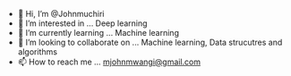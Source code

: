 - 👋 Hi, I’m @Johnmuchiri
- 👀 I’m interested in ... Deep learning
- 🌱 I’m currently learning ... Machine learning
- 💞️ I’m looking to collaborate on ... Machine learning, Data strucutres and algorithms
- 📫 How to reach me ... mjohnmwangi@gmail.com

<!---
Johnmuchiri/Johnmuchiri is a ✨ special ✨ repository because its `README.md` (this file) appears on your GitHub profile.
You can click the Preview link to take a look at your changes.
--->
